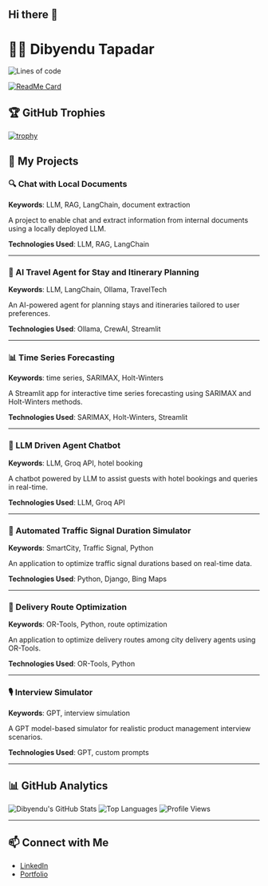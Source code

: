 ## Hi there 👋

# 👨‍💻 Dibyendu Tapadar




![Lines of code](https://img.shields.io/badge/Total%20Lines%20of%20code-5%20million%20lines-green)

[![ReadMe Card](https://github-readme-stats.vercel.app/api/pin/?username=dibyendutapadar&repo=travel-agent-crewai&theme=radical)](https://github.com/dibyendutapadar/ai-agent-image-analyzer)

## 🏆 GitHub Trophies

[![trophy](https://github-profile-trophy.vercel.app/?username=dibyendutapadar&theme=onedark)](https://github.com/dibyendutapadar/github-profile-trophy)


## 🌟 My Projects

### 🔍 Chat with Local Documents
**Keywords**: LLM, RAG, LangChain, document extraction

A project to enable chat and extract information from internal documents using a locally deployed LLM.

**Technologies Used**: LLM, RAG, LangChain



---

### 🛫 AI Travel Agent for Stay and Itinerary Planning
**Keywords**: LLM, LangChain, Ollama, TravelTech

An AI-powered agent for planning stays and itineraries tailored to user preferences.

**Technologies Used**: Ollama, CrewAI, Streamlit


---

### 📊 Time Series Forecasting
**Keywords**: time series, SARIMAX, Holt-Winters

A Streamlit app for interactive time series forecasting using SARIMAX and Holt-Winters methods.

**Technologies Used**: SARIMAX, Holt-Winters, Streamlit



---

### 🏨 LLM Driven Agent Chatbot
**Keywords**: LLM, Groq API, hotel booking

A chatbot powered by LLM to assist guests with hotel bookings and queries in real-time.

**Technologies Used**: LLM, Groq API



---

### 🚦 Automated Traffic Signal Duration Simulator
**Keywords**: SmartCity, Traffic Signal, Python

An application to optimize traffic signal durations based on real-time data.

**Technologies Used**: Python, Django, Bing Maps



---

### 🚚 Delivery Route Optimization
**Keywords**: OR-Tools, Python, route optimization

An application to optimize delivery routes among city delivery agents using OR-Tools.

**Technologies Used**: OR-Tools, Python


---

### 🎙️ Interview Simulator
**Keywords**: GPT, interview simulation

A GPT model-based simulator for realistic product management interview scenarios.

**Technologies Used**: GPT, custom prompts



---

## 📊 GitHub Analytics

![Dibyendu's GitHub Stats](https://github-readme-stats.vercel.app/api?username=dibyendutapadar&show_icons=true&theme=radical)
![Top Languages](https://github-readme-stats.vercel.app/api/top-langs/?username=dibyendutapadar&layout=compact&theme=radical)
![Profile Views](https://komarev.com/ghpvc/?username=dibyendutapadar&color=blue)

---

## 📫 Connect with Me
- [LinkedIn](https://www.linkedin.com/in/dibyendu-tapadar/)
- [Portfolio](https://dibs-portfolio.streamlit.app/)







<!--
**dibyendutapadar/dibyendutapadar** is a ✨ _special_ ✨ repository because its `README.md` (this file) appears on your GitHub profile.

Here are some ideas to get you started:

- 🔭 I’m currently working on ...
- 🌱 I’m currently learning ...
- 👯 I’m looking to collaborate on ...
- 🤔 I’m looking for help with ...
- 💬 Ask me about ...
- 📫 How to reach me: ...
- 😄 Pronouns: ...
- ⚡ Fun fact: ...
-->
